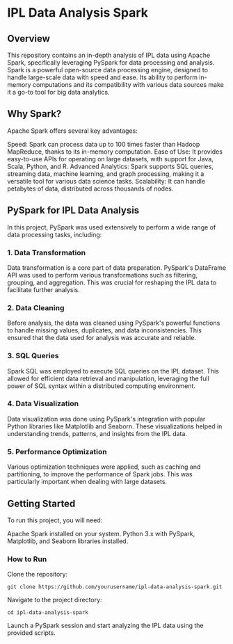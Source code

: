 # IPL Data Analysis Spark

## Overview

This repository contains an in-depth analysis of IPL data using Apache Spark, specifically leveraging PySpark for data processing and analysis. Spark is a powerful open-source data processing engine, designed to handle large-scale data with speed and ease. Its ability to perform in-memory computations and its compatibility with various data sources make it a go-to tool for big data analytics.

## Why Spark?

Apache Spark offers several key advantages:

Speed: Spark can process data up to 100 times faster than Hadoop MapReduce, thanks to its in-memory computation.
Ease of Use: It provides easy-to-use APIs for operating on large datasets, with support for Java, Scala, Python, and R.
Advanced Analytics: Spark supports SQL queries, streaming data, machine learning, and graph processing, making it a versatile tool for various data science tasks.
Scalability: It can handle petabytes of data, distributed across thousands of nodes.
## PySpark for IPL Data Analysis

In this project, PySpark was used extensively to perform a wide range of data processing tasks, including:

### 1. Data Transformation

Data transformation is a core part of data preparation. PySpark's DataFrame API was used to perform various transformations such as filtering, grouping, and aggregation. This was crucial for reshaping the IPL data to facilitate further analysis.

### 2. Data Cleaning

Before analysis, the data was cleaned using PySpark's powerful functions to handle missing values, duplicates, and data inconsistencies. This ensured that the data used for analysis was accurate and reliable.

### 3. SQL Queries

Spark SQL was employed to execute SQL queries on the IPL dataset. This allowed for efficient data retrieval and manipulation, leveraging the full power of SQL syntax within a distributed computing environment.

### 4. Data Visualization

Data visualization was done using PySpark's integration with popular Python libraries like Matplotlib and Seaborn. These visualizations helped in understanding trends, patterns, and insights from the IPL data.

### 5. Performance Optimization

Various optimization techniques were applied, such as caching and partitioning, to improve the performance of Spark jobs. This was particularly important when dealing with large datasets.

## Getting Started

To run this project, you will need:

Apache Spark installed on your system.
Python 3.x with PySpark, Matplotlib, and Seaborn libraries installed.
### How to Run

Clone the repository:

``` git clone https://github.com/yourusername/ipl-data-analysis-spark.git ```

Navigate to the project directory:

``` cd ipl-data-analysis-spark ```

Launch a PySpark session and start analyzing the IPL data using the provided scripts.
